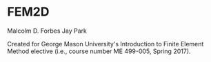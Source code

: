 # FEM2D
Malcolm D. Forbes
Jay Park

Created for George Mason University's Introduction to Finite Element Method elective (i.e., course number ME 499-005, Spring 2017).
